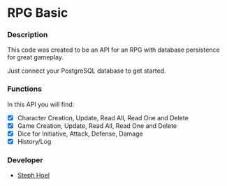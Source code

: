 # RPG Basic

### Description
This code was created to be an API for an RPG with database persistence for great gameplay.

Just connect your PostgreSQL database to get started.

### Functions
In this API you will find:
* [x] Character Creation, Update, Read All, Read One and Delete
* [x] Game Creation, Update, Read All, Read One and Delete
* [x] Dice for Initiative, Attack, Defense, Damage
* [x] History/Log
<!-- * [x] And more! -->

<!--
### API

### LOG
* Project created in https://start.spring.io/ with the configurations:
  * Project Maven
  * Language Java
  * Spring Boot 3.0.6
  * Packaging Jar
  * Java 17
  * Dependencies:
    * Lombok
    * Spring Web
    * PostgreSQL Driver
    * Spring Boot DevTools
* Dependencies included:
  * Gson
  * Spring Boot Starter Data JPA
  * SpringFox Swager 2
  * SpringFox Swager UI
  * SpringFox Boot Starter
  * H2
* Paths created (config, controller, entity, exception, model, repository, service) with mkdir (in cd src/main/java/com/avanade/rpgbasic) at terminal
* Updated application.properties
* Created secrets.properties
* Created Entity Character
* Created Exception ErrorMessage
* Created Exception InvalidInput
* Created Exception RaceNotFound
* Created Model Character
* 

-->

### Developer
* [Steph Hoel](https://github.com/StephHoel)
